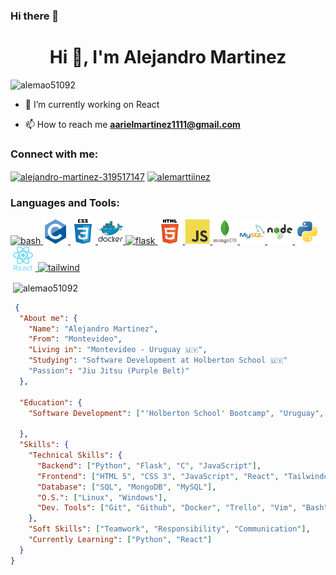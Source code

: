 ### Hi there 👋

<h1 align="center">Hi 👋, I'm Alejandro Martinez</h1>
<p align="left"> <img src="https://komarev.com/ghpvc/?username=alemao51092&label=Profile%20views&color=0e75b6&style=flat" alt="alemao51092" /> </p>

- 🔭 I’m currently working on React

- 📫 How to reach me **aarielmartinez1111@gmail.com**

<h3 align="left">Connect with me:</h3>
<p align="left">
<a href="https://linkedin.com/in/alejandro-martinez-319517147" target="blank"><img align="center" src="https://raw.githubusercontent.com/rahuldkjain/github-profile-readme-generator/master/src/images/icons/Social/linked-in-alt.svg" alt="alejandro-martinez-319517147" height="30" width="40" /></a>
<a href="https://instagram.com/alemarttiinez" target="blank"><img align="center" src="https://raw.githubusercontent.com/rahuldkjain/github-profile-readme-generator/master/src/images/icons/Social/instagram.svg" alt="alemarttiinez" height="30" width="40" /></a>
</p>

<h3 align="left">Languages and Tools:</h3>
<p align="left"> <a href="https://www.gnu.org/software/bash/" target="_blank" rel="noreferrer"> <img src="https://www.vectorlogo.zone/logos/gnu_bash/gnu_bash-icon.svg" alt="bash" width="40" height="40"/> </a> <a href="https://www.cprogramming.com/" target="_blank" rel="noreferrer"> <img src="https://raw.githubusercontent.com/devicons/devicon/master/icons/c/c-original.svg" alt="c" width="40" height="40"/> </a> <a href="https://www.w3schools.com/css/" target="_blank" rel="noreferrer"> <img src="https://raw.githubusercontent.com/devicons/devicon/master/icons/css3/css3-original-wordmark.svg" alt="css3" width="40" height="40"/> </a> <a href="https://www.docker.com/" target="_blank" rel="noreferrer"> <img src="https://raw.githubusercontent.com/devicons/devicon/master/icons/docker/docker-original-wordmark.svg" alt="docker" width="40" height="40"/> </a> <a href="https://flask.palletsprojects.com/" target="_blank" rel="noreferrer"> <img src="https://www.vectorlogo.zone/logos/pocoo_flask/pocoo_flask-icon.svg" alt="flask" width="40" height="40"/> </a> <a href="https://www.w3.org/html/" target="_blank" rel="noreferrer"> <img src="https://raw.githubusercontent.com/devicons/devicon/master/icons/html5/html5-original-wordmark.svg" alt="html5" width="40" height="40"/> </a> <a href="https://developer.mozilla.org/en-US/docs/Web/JavaScript" target="_blank" rel="noreferrer"> <img src="https://raw.githubusercontent.com/devicons/devicon/master/icons/javascript/javascript-original.svg" alt="javascript" width="40" height="40"/> </a> <a href="https://www.mongodb.com/" target="_blank" rel="noreferrer"> <img src="https://raw.githubusercontent.com/devicons/devicon/master/icons/mongodb/mongodb-original-wordmark.svg" alt="mongodb" width="40" height="40"/> </a> <a href="https://www.mysql.com/" target="_blank" rel="noreferrer"> <img src="https://raw.githubusercontent.com/devicons/devicon/master/icons/mysql/mysql-original-wordmark.svg" alt="mysql" width="40" height="40"/> </a> <a href="https://nodejs.org" target="_blank" rel="noreferrer"> <img src="https://raw.githubusercontent.com/devicons/devicon/master/icons/nodejs/nodejs-original-wordmark.svg" alt="nodejs" width="40" height="40"/> </a> <a href="https://www.python.org" target="_blank" rel="noreferrer"> <img src="https://raw.githubusercontent.com/devicons/devicon/master/icons/python/python-original.svg" alt="python" width="40" height="40"/> </a> <a href="https://reactjs.org/" target="_blank" rel="noreferrer"> <img src="https://raw.githubusercontent.com/devicons/devicon/master/icons/react/react-original-wordmark.svg" alt="react" width="40" height="40"/> </a> <a href="https://tailwindcss.com/" target="_blank" rel="noreferrer"> <img src="https://www.vectorlogo.zone/logos/tailwindcss/tailwindcss-icon.svg" alt="tailwind" width="40" height="40"/> </a> </p>

<p>&nbsp;<img align="center" src="https://github-readme-stats.vercel.app/api?username=alemao51092&show_icons=true&locale=en" alt="alemao51092" /></p>


```JSON
 {
  "About me": {
    "Name": "Alejandro Martinez",
    "From": "Montevideo",
    "Living in": "Montevideo - Uruguay 🇺🇾",
    "Studying": "Software Development at Holberton School 🇺🇾"
    "Passion": "Jiu Jitsu (Purple Belt)" 
  },
 
  "Education": {
    "Software Development": ["'Holberton School' Bootcamp", "Uruguay", "2023 - Now"],
   
  },
  "Skills": {
    "Technical Skills": {
      "Backend": ["Python", "Flask", "C", "JavaScript"],
      "Frontend": ["HTML 5", "CSS 3", "JavaScript", "React", "Tailwindcss"],
      "Database": ["SQL", "MongoDB", "MySQL"],
      "O.S.": ["Linux", "Windows"],
      "Dev. Tools": ["Git", "Github", "Docker", "Trello", "Vim", "Bash"],
    },
    "Soft Skills": ["Teamwork", "Responsibility", "Communication"],
    "Currently Learning": ["Python", "React"]
  }
}
```
<!--
**alemao51092/alemao51092** is a ✨ _special_ ✨ repository because its `README.md` (this file) appears on your GitHub profile.

Here are some ideas to get you started:

- 🔭 I’m currently working on ...
- 🌱 I’m currently learning ...
- 👯 I’m looking to collaborate on ...
- 🤔 I’m looking for help with ...
- 💬 Ask me about ...
- 📫 How to reach me: ...
- 😄 Pronouns: ...
- ⚡ Fun fact: ...
-->
